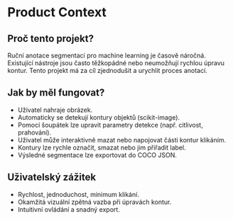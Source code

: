 # Product Context

## Proč tento projekt?

Ruční anotace segmentací pro machine learning je časově náročná. Existující nástroje jsou často těžkopádné nebo neumožňují rychlou úpravu kontur. Tento projekt má za cíl zjednodušit a urychlit proces anotací.

## Jak by měl fungovat?

- Uživatel nahraje obrázek.
- Automaticky se detekují kontury objektů (scikit-image).
- Pomocí šoupátek lze upravit parametry detekce (např. citlivost, prahování).
- Uživatel může interaktivně mazat nebo napojovat části kontur klikáním.
- Kontury lze rychle označit, smazat nebo jim přiřadit label.
- Výsledné segmentace lze exportovat do COCO JSON.

## Uživatelský zážitek

- Rychlost, jednoduchost, minimum klikání.
- Okamžitá vizuální zpětná vazba při úpravách kontur.
- Intuitivní ovládání a snadný export.
